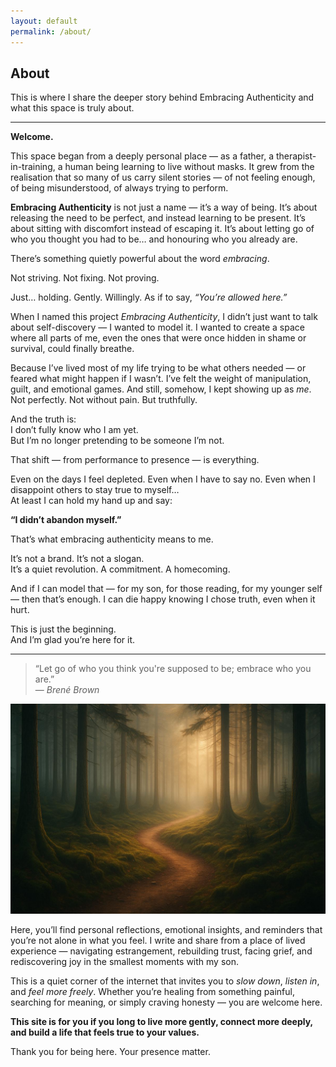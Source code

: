 ```yaml
---
layout: default
permalink: /about/
---
```


 <h2>About</h2>

This is where I share the deeper story behind Embracing Authenticity and what this space is truly about.
 
---

**Welcome.**

This space began from a deeply personal place — as a father, a therapist-in-training, a human being learning to live without masks. It grew from the realisation that so many of us carry silent stories — of not feeling enough, of being misunderstood, of always trying to perform.

**Embracing Authenticity** is not just a name — it’s a way of being. It’s about releasing the need to be perfect, and instead learning to be present. It’s about sitting with discomfort instead of escaping it. It’s about letting go of who you thought you had to be… and honouring who you already are.

There’s something quietly powerful about the word *embracing*.

Not striving. Not fixing. Not proving.

Just… holding. Gently. Willingly. As if to say, *“You’re allowed here.”*

When I named this project *Embracing Authenticity*, I didn’t just want to talk about self-discovery — I wanted to model it. I wanted to create a space where all parts of me, even the ones that were once hidden in shame or survival, could finally breathe.

Because I’ve lived most of my life trying to be what others needed — or feared what might happen if I wasn’t. I’ve felt the weight of manipulation, guilt, and emotional games. And still, somehow, I kept showing up as *me*. Not perfectly. Not without pain. But truthfully.

And the truth is:  
I don’t fully know who I am yet.  
But I’m no longer pretending to be someone I’m not.

That shift — from performance to presence — is everything.

Even on the days I feel depleted. Even when I have to say no. Even when I disappoint others to stay true to myself…  
At least I can hold my hand up and say:

**“I didn’t abandon myself.”**

That’s what embracing authenticity means to me.

It’s not a brand. It’s not a slogan.  
It’s a quiet revolution. A commitment. A homecoming.

And if I can model that — for my son, for those reading, for my younger self — then that’s enough. I can die happy knowing I chose truth, even when it hurt.

This is just the beginning.  
And I’m glad you’re here for it.


---

> “Let go of who you think you're supposed to be; embrace who you are.”  
> — *Brené Brown*

![Path through a quiet forest](/assets/images/about-journey-optimized.jpg)

Here, you’ll find personal reflections, emotional insights, and reminders that you’re not alone in what you feel. I write and share from a place of lived experience — navigating estrangement, rebuilding trust, facing grief, and rediscovering joy in the smallest moments with my son.

This is a quiet corner of the internet that invites you to _slow down_, _listen in_, and _feel more freely_. Whether you’re healing from something painful, searching for meaning, or simply craving honesty — you are welcome here.

**This site is for you if you long to live more gently, connect more deeply, and build a life that feels true to your values.**

Thank you for being here. Your presence matter.

